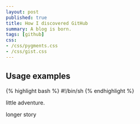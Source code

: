 ```yaml
---
layout: post
published: true
title: How I discovered GitHub
summary: A blog is born.
tags: [github]
css:
- /css/pygments.css
- /css/gist.css
---
```


Usage examples
--------------

{% highlight bash %}
#!/bin/sh
{% endhighlight %}



little adventure.


longer story

<script src="http://gist.github.com/267190.js"></script>
